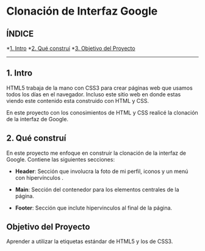 # Clonación de Interfaz Google

## ÍNDICE 

*[1. Intro](https://github.com/Saraicaps/clondegoogle/blob/main/README.md#1-intro)
*[2. Qué construí](https://github.com/Saraicaps/clondegoogle/blob/main/README.md#2-qu%C3%A9-constru%C3%AD)
*[3. Objetivo del Proyecto](#)

****

## 1. Intro
HTML5 trabaja de la mano con CSS3 para crear páginas web que usamos todos los días en el navegador. Incluso este sitio web en donde estas viendo este contenido esta construido con HTML y CSS.

En este proyecto con los conosimientos de HTML y CSS realicé la clonación de la interfaz de Google.

## 2. Qué construí
En este proyecto me enfoque en construir la clonación de la interfaz de Google. Contiene las siguientes secciones: 

* **Header**: Sección que involucra la foto de mi perfil, iconos y un menú con hipervínculos .

* **Main**: Sección del contenedor para los elementos centrales de la página.

* **Footer**: Sección que inclute hipervinculos al final de la página.

## Objetivo del Proyecto
Aprender a utilizar la etiquetas estándar de HTML5 y los de CSS3.
